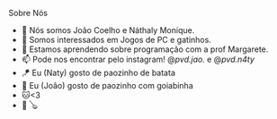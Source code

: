 Sobre Nós 
- 👋 Nós somos João Coelho e Náthaly Monique.
- 👀 Somos interessados em Jogos de PC e gatinhos.
- 🌱 Estamos aprendendo sobre programação com a prof Margarete.
- 📫 Pode nos encontrar pelo instagram!  @_pvd.jao._ e @_pvd.n4ty_ 
- 🪁 Eu (Naty) gosto de paozinho de batata
- 🌙 Eu (Joâo) gosto de paozinho com goiabinha
- 🐱<3
- 🐹 🪕


